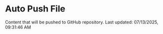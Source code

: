 # Auto Push File

Content that will be pushed to GitHub repository.
Last updated: 07/13/2025, 09:31:46 AM